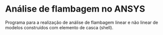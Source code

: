 # Análise de flambagem no ANSYS

Programa para a realização de análise de flambagem linear e não linear de modelos construídos com elemento de casca (shell).